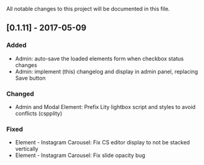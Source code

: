 All notable changes to this project will be documented in this file.

<!--- The format is based on [Keep a Changelog](http://keepachangelog.com/) -->
<!--- and this project adheres to [Semantic Versioning](http://semver.org/). -->

## [0.1.11] - 2017-05-09
### Added
- Admin: auto-save the loaded elements form when checkbox status changes
- Admin: implement (this) changelog and display in admin panel, replacing Save button
### Changed
- Admin and Modal Element: Prefix Lity lightbox script and styles to avoid conflicts (cspplity)
### Fixed
- Element - Instagram Carousel: Fix CS editor display to not be stacked vertically
- Element - Instagram Carousel: Fix slide opacity bug